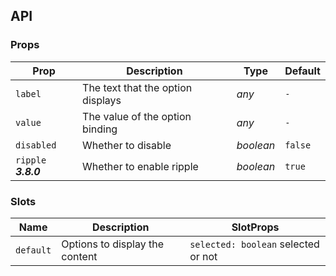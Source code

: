## API

### Props

| Prop | Description | Type | Default |
| --- | --- | --- | --- |
| `label` | The text that the option displays | _any_ | `-` |
| `value` | The value of the option binding | _any_ | `-` |
| `disabled` | Whether to disable | _boolean_ | `false` |
| `ripple` ***3.8.0***  | Whether to enable ripple | _boolean_ | `true` |

### Slots

| Name | Description | SlotProps |
| --- | --- | --- |
| `default` | Options to display the content | `selected: boolean` selected or not |
